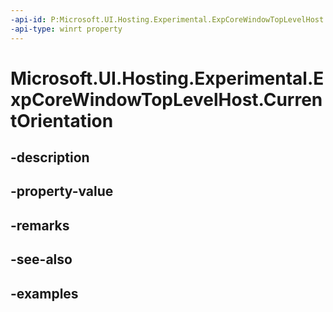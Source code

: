 ```yaml
---
-api-id: P:Microsoft.UI.Hosting.Experimental.ExpCoreWindowTopLevelHost.CurrentOrientation
-api-type: winrt property
---
```


# Microsoft.UI.Hosting.Experimental.ExpCoreWindowTopLevelHost.CurrentOrientation

<!--
public Microsoft.UI.Composition.Experimental.ExpDisplayOrientations CurrentOrientation { get; }
-->


## -description

## -property-value

## -remarks

## -see-also

## -examples


